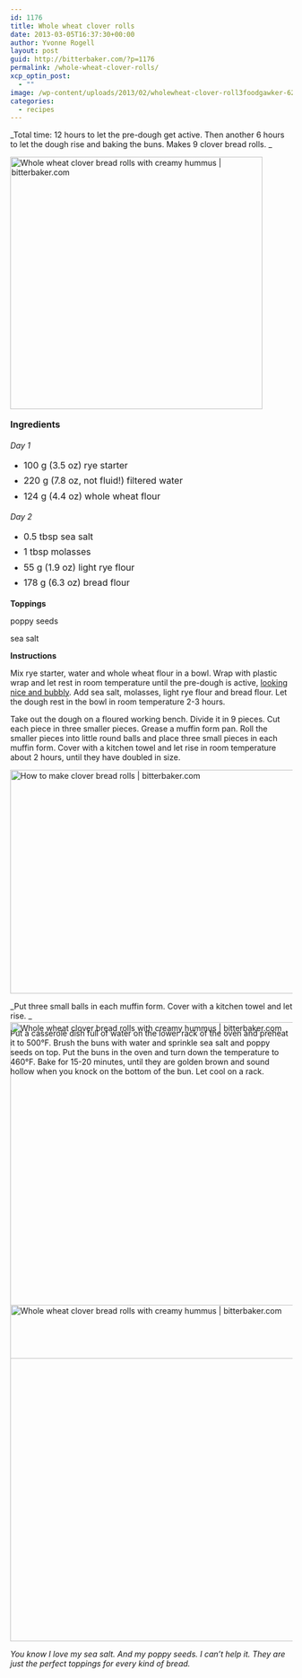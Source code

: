 ```yaml
---
id: 1176
title: Whole wheat clover rolls
date: 2013-03-05T16:37:30+00:00
author: Yvonne Rogell
layout: post
guid: http://bitterbaker.com/?p=1176
permalink: /whole-wheat-clover-rolls/
xcp_optin_post:
  - ""
image: /wp-content/uploads/2013/02/wholewheat-clover-roll3foodgawker-624x631.jpg
categories:
  - recipes
---
```

_Total time: 12 hours to let the pre-dough get active. Then another 6 hours to let the dough rise and baking the buns. Makes 9 clover bread rolls. _

<img class="pinthis alignright" title="Whole wheat clover bread rolls with creamy hummus | bitterbaker.com" alt="Whole wheat clover bread rolls with creamy hummus | bitterbaker.com" src="http://bitterbaker.com/images/wholewheat-clover-roll3.jpg" width="450" />

<strong style="line-height: 1.714285714; font-size: 1rem;">Ingredients</strong>
  
_Day 1_

  * <span style="line-height: 1.714285714; font-size: 1rem;">100 g (3.5 oz) rye starter</span>
  * <span style="line-height: 1.714285714; font-size: 1rem;">220 g (7.8 oz, not fluid!) filtered water</span>
  * <span style="line-height: 1.714285714; font-size: 1rem;">124 g (4.4 oz) whole wheat flour</span>

 _Day 2_

  * <span style="line-height: 1.714285714; font-size: 1rem;">0.5 tbsp sea salt</span>
  * <span style="line-height: 1.714285714; font-size: 1rem;">1 tbsp molasses</span>
  * <span style="line-height: 1.714285714; font-size: 1rem;">55 g (1.9 oz) light rye flour</span>
  * <span style="line-height: 1.714285714; font-size: 1rem;">178 g (6.3 oz) bread flour</span>

**Toppings**
  
poppy seeds
  
sea salt

**Instructions**
  
Mix rye starter, water and whole wheat flour in a bowl. Wrap with plastic wrap and let rest in room temperature until the pre-dough is active, <a title="What an active pre-dough looks like" href="/what-an-active-pre-dough-looks-like/" target="_blank">looking nice and bubbly</a>. Add sea salt, molasses, light rye flour and bread flour. Let the dough rest in the bowl in room temperature 2-3 hours.

Take out the dough on a floured working bench. Divide it in 9 pieces. Cut each piece in three smaller pieces. Grease a muffin form pan. Roll the smaller pieces into little round balls and place three small pieces in each muffin form. Cover with a kitchen towel and let rise in room temperature about 2 hours, until they have doubled in size.

<img class="pinthis" title="How to make clover bread rolls | bitterbaker.com" alt="How to make clover bread rolls | bitterbaker.com" src="http://bitterbaker.com/images/clover-dough.jpg" width="600" height="399" />
  
_Put three small balls in each muffin form. Cover with a kitchen towel and let rise. _

Put a casserole dish full of water on the lower rack of the oven and preheat it to 500°F. Brush the buns with water and sprinkle sea salt and poppy seeds on top. Put the buns in the oven and turn down the temperature to 460°F. Bake for 15-20 minutes, until they are golden brown and sound hollow when you knock on the bottom of the bun. Let cool on a rack.

<p class="recipe-icon">
  <img class="pinthis recipe-icon" style="margin-top: -110px;" title="Whole wheat clover bread rolls with creamy hummus | bitterbaker.com" alt="Whole wheat clover bread rolls with creamy hummus | bitterbaker.com" src="http://bitterbaker.com/images/wholewheat-clover-roll-mini.jpg" width="600" />
</p>

<p class="">
  <img class="pinthis " style="margin-top: -110px;" title="Whole wheat clover bread rolls with creamy hummus | bitterbaker.com" alt="Whole wheat clover bread rolls with creamy hummus | bitterbaker.com" src="http://bitterbaker.com/images/wholewheat-clover-roll.jpg" width="600" />
</p>

_You know I love my sea salt. And my poppy seeds. I can&#8217;t help it. They are just the perfect toppings for every kind of bread._